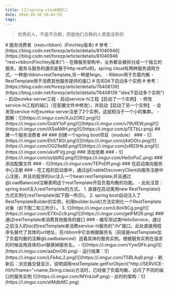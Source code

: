 ```yaml
---
title: (三)spring-cloud进阶二
date: 2018-10-16 10:43:53
tags:
---
```

<blockquote class="blockquote-center">优秀的人，不是不合群，而是他们合群的人里面没有你</blockquote>
# 服务消费者（rest+ribbon）(Finchley版本) #
参考：[https://blog.csdn.net/forezp/article/details/81040946](https://blog.csdn.net/forezp/article/details/81040946 "rest+ribbon(Finchley版本)")
- 在微服务架构中，业务都会被拆分成一个独立的服务，服务与服务的通讯是基于http restful的。spring cloud有两种服务调用方式，一种是ribbon+restTemplate,另一种是feign。
- Ribbon用于负载均衡
- RestTemplate用于消费其他服务提供的接口
# 在IEDA下启动多个实例 #
参考：[https://blog.csdn.net/forezp/article/details/76408139](https://blog.csdn.net/forezp/article/details/76408139 "idea下启动多个实例")
- 启动eureka-server工程
- 启动service-hi工程【启动了一个实例】
- 修改service-hi工程的端口（在配置文件中修改），并启动【启动了另一个实例】
- 会发现service-hi在eureka-server注册了2个实例，这就相当于一个小的集群。
- 图解：![](https://i.imgur.com/XJx2OR2.png)![](https://i.imgur.com/GobY1oP.png)![](https://i.imgur.com/v79UfEW.png)![](https://i.imgur.com/iX5oAMH.png)![](https://i.imgur.com/pTETbLr.png)
## 建一个服务消费者 ##
### 创建一个spring boot项目（module） ###
- ![](https://i.imgur.com/EhST8GI.png)![](https://i.imgur.com/j4dOGtv.png)![](https://i.imgur.com/OG29a66.png)![](https://i.imgur.com/jvRD3Hk.png)![](https://i.imgur.com/ukxfFVg.png)
### 添加依赖 ###
- ![](https://i.imgur.com/oytjbRQ.png)![](https://i.imgur.com/He0oPuC.png)
### 添加配置文件 ###
- ![](https://i.imgur.com/TEPnDff.png)
### 在启动类向服务中心注册 ###
- 在工程的启动类中，通过@EnableDiscoveryClient向服务注册中心注册，并且向程序的ioc注入一个bean:restTemplate;并且通过@LoadBalanced注解表明这个restTemplate开启负载均衡的功能。
- 此处注意：spring boot注入restTemplate的方式。
	1. 直接在启动类用new RestTemplate()方式实例化restTemplate(如下图一所示)。
	2. spring boot自动注入了RestTemplateBuilder的实例，利用builder.buid()方法实例化一个RestTemplate对象（如下图二和三所示）。
	3. ![](https://i.imgur.com/L8oV8Cg.png)![](https://i.imgur.com/E7XnZc9.png)![](https://i.imgur.com/getFM2R.png)
### 通过restTemplate来消费其他服务的接口 ###
- 编写测试类HelloService，通过之前注入的ioc的restTemplate来消费service-hi服务的"/hi"接口，此处直接用程序名替代了具体的url地址，在ribbon中它会根据服务名（前提是restTemplate加了负载均衡的注解@Loadbalanced）选着具体的服务实例，根据服务实例在请求的时候会用具体的url替换掉服务名。
- ![](https://i.imgur.com/YywSlFk.png)![](https://i.imgur.com/aaDmO6i.png)
- 运行结果：![](https://i.imgur.com/LFk4sL2.png)![](https://i.imgur.com/T5BLAq9.png)
- 刷新后：浏览器交替显示，说明调用restTemplate.getForObject(“http://SERVICE-HI/hi?name=”+name,String.class)方法时，已经做了负载均衡，访问了不同的端口的服务实例 ![](https://i.imgur.com/MYrdJoP.png)
- 此时的架构：![](https://i.imgur.com/eIMdbMC.png)
